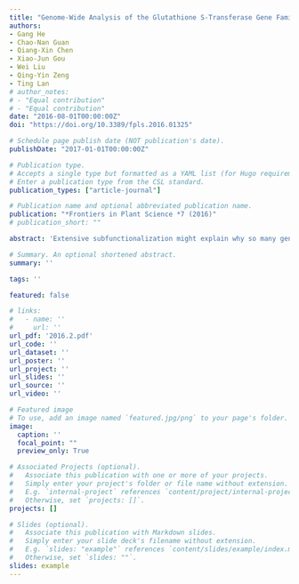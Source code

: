 ```yaml
---
title: "Genome-Wide Analysis of the Glutathione S-Transferase Gene Family in Capsella Rubella: Identification, Expression, and Biochemical Functions"
authors:
- Gang He
- Chao-Nan Guan
- Qiang-Xin Chen
- Xiao-Jun Gou
- Wei Liu
- Qing-Yin Zeng
- Ting Lan
# author_notes:
# - "Equal contribution"
# - "Equal contribution"
date: "2016-08-01T00:00:00Z"
doi: "https://doi.org/10.3389/fpls.2016.01325" 

# Schedule page publish date (NOT publication's date).
publishDate: "2017-01-01T00:00:00Z"

# Publication type.
# Accepts a single type but formatted as a YAML list (for Hugo requirements).
# Enter a publication type from the CSL standard.
publication_types: ["article-journal"]

# Publication name and optional abbreviated publication name.
publication: "*Frontiers in Plant Science *7 (2016)"
# publication_short: ""

abstract: 'Extensive subfunctionalization might explain why so many genes have been maintained after gene duplication, which provides the engine for gene family expansion. However, it is still a particular challenge to trace the evolutionary dynamics and features of functional divergences in a supergene family over the course of evolution. In this study, we identified 49 Glutathione S-transferase (GST) genes from the Capsella rubella, a close relative of Arabidopsis thaliana and a member of the mustard family. Capsella GSTs can be categorized into eight classes, with tau and phi GSTs being the most numerous. The expansion of the two classes mainly occurs through tandem gene duplication, which results in tandem-arrayed gene clusters on chromosomes. By integrating phylogenetic analysis, expression patterns, and biochemical functions of Capsella and Arabidopsis GSTs, functional divergence, both in gene expression and enzymatic properties, were clearly observed in paralogous gene pairs in Capsella (even the most recent duplicates), and orthologous GSTs in Arabidopsis/Capsella. This study provides functional evidence for the expansion and organization of a large gene family in closely related species.'

# Summary. An optional shortened abstract.
summary: ''

tags: ''

featured: false

# links:
#   - name: ''
#     url: ''
url_pdf: '2016.2.pdf'
url_code: ''
url_dataset: ''
url_poster: ''
url_project: ''
url_slides: ''
url_source: ''
url_video: ''

# Featured image
# To use, add an image named `featured.jpg/png` to your page's folder. 
image:
  caption: ''
  focal_point: ""
  preview_only: True

# Associated Projects (optional).
#   Associate this publication with one or more of your projects.
#   Simply enter your project's folder or file name without extension.
#   E.g. `internal-project` references `content/project/internal-project/index.md`.
#   Otherwise, set `projects: []`.
projects: []

# Slides (optional).
#   Associate this publication with Markdown slides.
#   Simply enter your slide deck's filename without extension.
#   E.g. `slides: "example"` references `content/slides/example/index.md`.
#   Otherwise, set `slides: ""`.
slides: example
---
```



